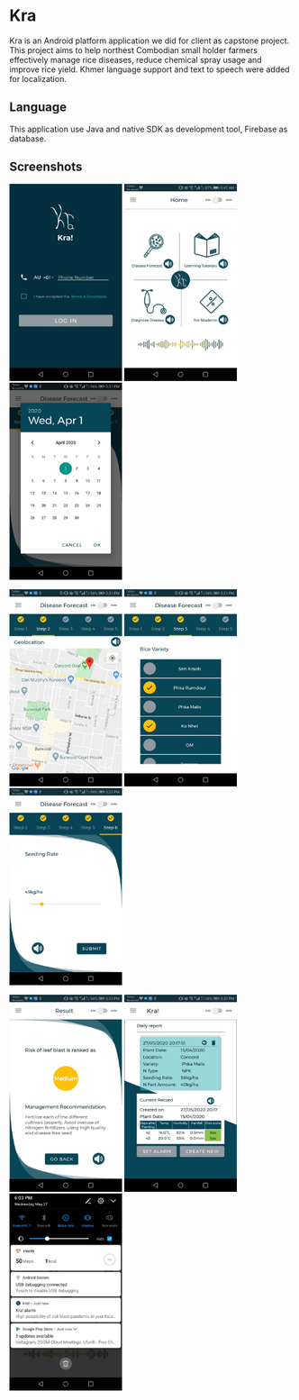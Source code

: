 #  Kra
Kra is an Android platform application we did for client as capstone project. This project aims to help northest Combodian small holder farmers effectively manage rice diseases, reduce chemical spray usage and improve rice yield. Khmer language support and text to speech were added for localization. 

## Language
This application use Java and native SDK as development tool, Firebase as database.

## Screenshots
<img src="https://github.com/kakeking/kra/blob/master/imgs/login.jpeg" width="200" height="350">  <img src="https://github.com/kakeking/kra/blob/master/imgs/main.jpeg" width="200" height="350">  <img src="https://github.com/kakeking/kra/blob/master/imgs/date.jpeg" width="200" height="350">

<img src="https://github.com/kakeking/kra/blob/master/imgs/map.jpeg" width="200" height="350">  <img src="https://github.com/kakeking/kra/blob/master/imgs/checkbox.jpeg" width="200" height="350"> <img src="https://github.com/kakeking/kra/blob/master/imgs/step6.jpeg" width="200" height="350">

<img src="https://github.com/kakeking/kra/blob/master/imgs/result.jpeg" width="200" height="350">  <img src="https://github.com/kakeking/kra/blob/master/imgs/report.jpeg" width="200" height="350">  <img src="https://github.com/kakeking/kra/blob/master/imgs/notification.jpeg" width="200" height="350">
